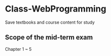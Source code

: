 # Class-WebProgramming
Save textbooks and course content for study


## Scope of the mid-term exam
Chapter 1 ~ 5
